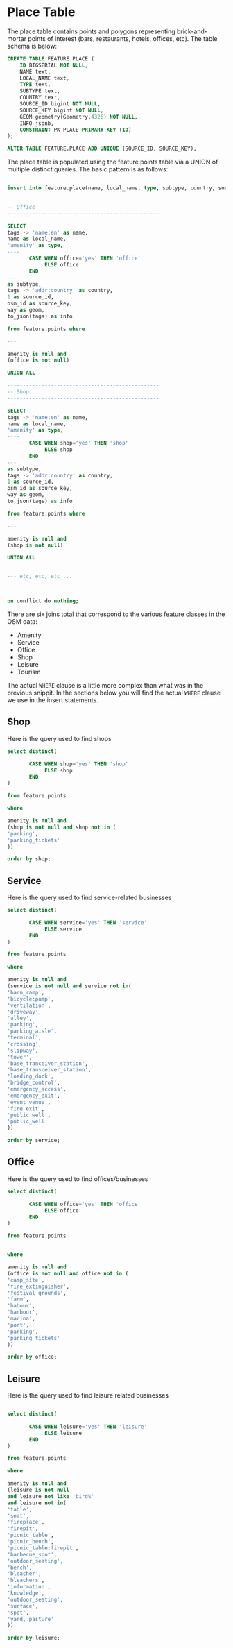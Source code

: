 # Place Table

The place table contains points and polygons representing brick-and-mortar points of interest (bars, restaurants, hotels, offices, etc). The table schema is below:


```sql
CREATE TABLE FEATURE.PLACE (
    ID BIGSERIAL NOT NULL,
    NAME text,
    LOCAL_NAME text,
    TYPE text,
    SUBTYPE text,
    COUNTRY text,
    SOURCE_ID bigint NOT NULL,
    SOURCE_KEY bigint NOT NULL,
    GEOM geometry(Geometry,4326) NOT NULL,
    INFO jsonb,
    CONSTRAINT PK_PLACE PRIMARY KEY (ID)
);

ALTER TABLE FEATURE.PLACE ADD UNIQUE (SOURCE_ID, SOURCE_KEY);
```


The place table is populated using the feature.points table via a UNION of multiple distinct queries. The basic pattern is as follows:

```sql

insert into feature.place(name, local_name, type, subtype, country, source_id, source_key, geom, info)

-------------------------------------------------
-- Office
-------------------------------------------------

SELECT 
tags -> 'name:en' as name, 
name as local_name, 
'amenity' as type, 
----
       CASE WHEN office='yes' THEN 'office'
            ELSE office
       END
---
as subtype,
tags -> 'addr:country' as country, 
1 as source_id,
osm_id as source_key,
way as geom, 
to_json(tags) as info

from feature.points where 

---

amenity is null and
(office is not null)

UNION ALL

-------------------------------------------------
-- Shop
-------------------------------------------------

SELECT 
tags -> 'name:en' as name, 
name as local_name, 
'amenity' as type, 
----
       CASE WHEN shop='yes' THEN 'shop'
            ELSE shop
       END
---
as subtype,
tags -> 'addr:country' as country, 
1 as source_id,
osm_id as source_key,
way as geom, 
to_json(tags) as info

from feature.points where 

---

amenity is null and
(shop is not null)

UNION ALL


--- etc, etc, etc ...



on conflict do nothing;

```

There are six joins total that correspond to the various feature classes in the OSM data:
 - Amenity
 - Service
 - Office
 - Shop
 - Leisure
 - Tourism

The actual `WHERE` clause is a little more complex than what was in the previous snippit. 
In the sections below you will find the actual `WHERE` clause we use in the insert statements.

## Shop
Here is the query used to find shops
```sql
select distinct(

       CASE WHEN shop='yes' THEN 'shop'
            ELSE shop
       END
)

from feature.points

where 

amenity is null and
(shop is not null and shop not in (
'parking',
'parking_tickets'
))

order by shop;
```

## Service
Here is the query used to find service-related businesses

```sql
select distinct(

       CASE WHEN service='yes' THEN 'service'
            ELSE service
       END
)

from feature.points

where 

amenity is null and
(service is not null and service not in(
'barn_ramp',
'bicycle:pump',
'ventilation',
'driveway',
'alley',
'parking',
'parking_aisle',
'terminal',
'crossing',
'slipway',
'tower',
'base_tranceiver_station',
'base_transceiver_station',
'loading_dock',
'bridge_control',
'emergency_access',
'emergency_exit',
'event_venue',
'fire exit',
'public well',
'public_well'
))

order by service;
```

## Office
Here is the query used to find offices/businesses

```sql
select distinct(

       CASE WHEN office='yes' THEN 'office'
            ELSE office
       END
)

from feature.points


where 

amenity is null and
(office is not null and office not in (
'camp_site',
'fire_extinguisher',
'festival_grounds',
'farm',
'habour',
'harbour',
'marina',
'port',
'parking',
'parking_tickets'
))

order by office;
```


## Leisure
Here is the query used to find leisure related businesses

```sql

select distinct(

       CASE WHEN leisure='yes' THEN 'leisure'
            ELSE leisure
       END
)

from feature.points

where 

amenity is null and
(leisure is not null 
and leisure not like 'bird%'
and leisure not in(
'table', 
'seat', 
'fireplace',
'firepit',
'picnic_table',
'picnic_bench',
'picnic_table;firepit',
'barbecue_spot',
'outdoor_seating',
'bench',
'bleacher',
'bleachers',
'information',
'knowledge',
'outdoor_seating',
'surface',
'spot',
'yard, pasture'
)) 

order by leisure;
```
